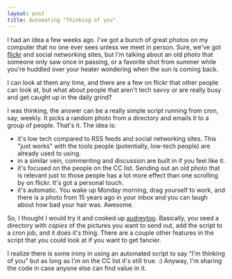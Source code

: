 ```yaml
---
layout: post
title: Automating "Thinking of you"
---
```

<p>I had an idea a few weeks ago.  I've got a bunch of great photos on my computer that no one ever sees unless we meet in person.  Sure, we've got <a href="http://www.flickr.com/">flickr</a> and social networking sites, but I'm talking about an old photo that someone only saw once in passing, or a favorite shot from summer while you're huddled over your heater wondering when the sun is coming back.</p>
<p>I can look at them any time, and there are a few on flickr that other people can look at, but what about people that aren't tech savvy or are really busy and get caught up in the daily grind?</p>
<p>I was thinking, the answer can be a really simple script running from cron, say, weekly.  It picks a random photo from a directory and emails it to a group of people.  That's it.  The idea is:</p>
<ul>
<li>it's low tech compared to RSS feeds and social networking sites.  This "just works" with the tools people (potentially, low-tech people) are already used to using.</li>
<li>in a similar vein, commenting and discussion are built in if you feel like it.</li>
<li>it's focused on the people on the CC list.  Sending out an old photo that is relevant just to those people has a lot more effect than one scrolling by on flickr.  It's got a personal touch.</li>
<li>it's automatic.  You wake up Monday morning, drag yourself to work, and there is a photo from 15 years ago in your inbox and you can laugh about how bad your hair was.  Awesome.</li>
</ul>
<p>So, I thought I would try it and cooked up <a href="https://github.com/clouserw/scripts/blob/master/audreytoo.py">audreytoo</a>.  Basically, you seed a directory with <em>copies</em> of the pictures you want to send out, add the script to a cron job, and it does it's thing.  There are a couple other features in the script that you could look at if you want to get fancier.</p>
<p>I realize there is some irony in using an automated script to say "I'm thinking of you" but as long as I'm on the CC list it's still true. :)  Anyway, I'm sharing the code in case anyone else can find value in it.</p>
